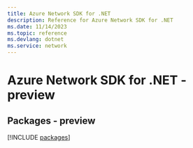 ```yaml
---
title: Azure Network SDK for .NET
description: Reference for Azure Network SDK for .NET
ms.date: 11/14/2023
ms.topic: reference
ms.devlang: dotnet
ms.service: network
---
```

# Azure Network SDK for .NET - preview
## Packages - preview
[!INCLUDE [packages](network-index.md)]
